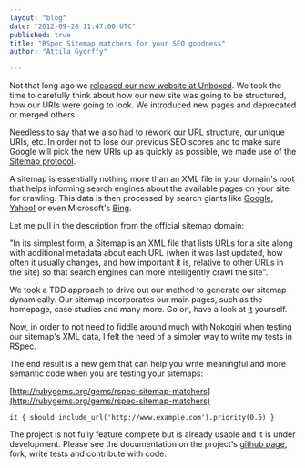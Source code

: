 ```yaml
---
layout: "blog"
date: "2012-09-28 11:47:00 UTC"
published: true
title: "RSpec Sitemap matchers for your SEO goodness"
author: "Attila Gyorffy"

---
```


Not that long ago we [released our new website at Unboxed](http://www.unboxedconsulting.com). We took the time to carefully think about how our new site was going to be structured, how our URIs were going to look. We introduced new pages and deprecated or merged others.  Needless to say that we also had to rework our URL structure, our unique URIs, etc. In order not to lose our previous SEO scores and to make sure Google will pick the new URIs up as quickly as possible, we made use of the [Sitemap protocol](http://www.sitemaps.org/protocol.html).  A sitemap is essentially nothing more than an XML file in your domain's root that helps informing search engines about the available pages on your site for crawling. This data is then processed by search giants like [Google](http://google.com), [Yahoo!](http://search.yahoo.com/) or even Microsoft's [Bing](http://www.bing.com/).  Let me pull in the description from the official sitemap domain:  "In its simplest form, a Sitemap is an XML file that lists URLs for a site along with additional metadata about each URL (when it was last updated, how often it usually changes, and how important it is, relative to other URLs in the site) so that search engines can more intelligently crawl the site".  We took a TDD approach to drive out our method to generate our sitemap dynamically. Our sitemap incorporates our main pages, such as the homepage, case studies and many more. Go on, have a look at [it](http://www.unboxedconsulting.com/sitemap.xml) yourself.  Now, in order to not need to fiddle around much with Nokogiri when testing our sitemap's XML data, I felt the need of a simpler way to write my tests in RSpec.  The end result is a new gem that can help you write meaningful and more semantic code when you are testing your sitemaps:  [http://rubygems.org/gems/rspec-sitemap-matchers](http://rubygems.org/gems/rspec-sitemap-matchers)  ``` it { should include_url('http://www.example.com').priority(0.5) } ```  The project is not fully feature complete but is already usable and it is under development. Please see the documentation on the project's [github page](https://github.com/unboxed/rspec-sitemap-matchers), fork, write tests and contribute with code.


